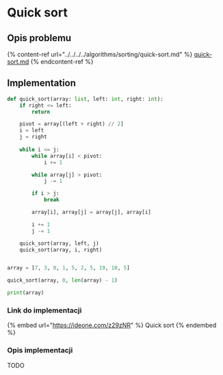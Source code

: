 # Quick sort

## Opis problemu

{% content-ref url="../../../../algorithms/sorting/quick-sort.md" %}
[quick-sort.md](../../../../algorithms/sorting/quick-sort.md)
{% endcontent-ref %}

## Implementation

```python
def quick_sort(array: list, left: int, right: int):
    if right <= left:
        return

    pivot = array[(left + right) // 2]
    i = left
    j = right
    
    while i <= j:
        while array[i] < pivot:
            i += 1

        while array[j] > pivot:
            j -= 1

        if i > j:
            break

        array[i], array[j] = array[j], array[i]

        i += 1
        j -= 1

    quick_sort(array, left, j)
    quick_sort(array, i, right)


array = [7, 3, 0, 1, 5, 2, 5, 19, 10, 5]

quick_sort(array, 0, len(array) - 1)

print(array)
```

### Link do implementacji

{% embed url="https://ideone.com/z29zNR" %}
Quick sort
{% endembed %}

### Opis implementacji

TODO
